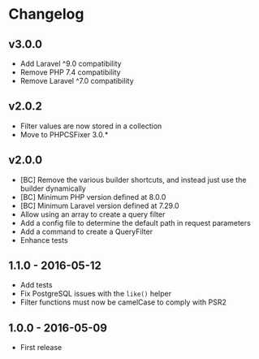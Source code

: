 # Changelog

## v3.0.0

- Add Laravel ^9.0 compatibility
- Remove PHP 7.4 compatibility
- Remove Laravel ^7.0 compatibility

## v2.0.2

- Filter values are now stored in a collection
- Move to PHPCSFixer 3.0.*

## v2.0.0

- [BC] Remove the various builder shortcuts, and instead just use the builder dynamically
- [BC] Minimum PHP version defined at 8.0.0
- [BC] Minimum Laravel version defined at 7.29.0
- Allow using an array to create a query filter
- Add a config file to determine the default path in request parameters
- Add a command to create a QueryFilter
- Enhance tests

## 1.1.0 - 2016-05-12

- Add tests
- Fix PostgreSQL issues with the `like()` helper
- Filter functions must now be camelCase to comply with PSR2

## 1.0.0 - 2016-05-09

- First release
